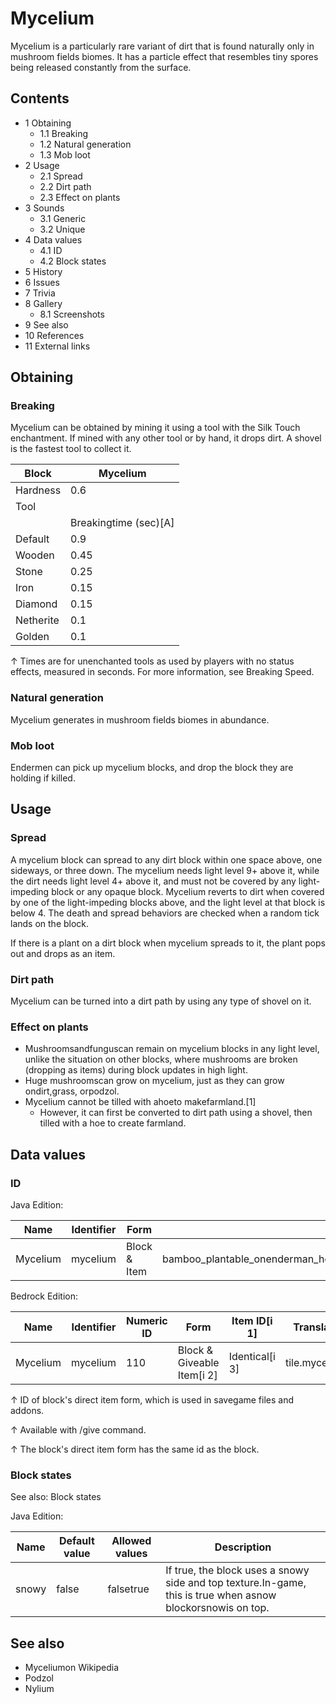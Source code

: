 # Mycelium
Mycelium is a particularly rare variant of dirt that is found naturally only in mushroom fields biomes. It has a particle effect that resembles tiny spores being released constantly from the surface.

## Contents
- 1 Obtaining
	- 1.1 Breaking
	- 1.2 Natural generation
	- 1.3 Mob loot
- 2 Usage
	- 2.1 Spread
	- 2.2 Dirt path
	- 2.3 Effect on plants
- 3 Sounds
	- 3.1 Generic
	- 3.2 Unique
- 4 Data values
	- 4.1 ID
	- 4.2 Block states
- 5 History
- 6 Issues
- 7 Trivia
- 8 Gallery
	- 8.1 Screenshots
- 9 See also
- 10 References
- 11 External links

## Obtaining
### Breaking
Mycelium can be obtained by mining it using a tool with the Silk Touch enchantment. If mined with any other tool or by hand, it drops dirt. A shovel is the fastest tool to collect it.

| Block     | Mycelium              |
|-----------|-----------------------|
| Hardness  | 0.6                   |
| Tool      |                       |
|           | Breakingtime (sec)[A] |
| Default   | 0.9                   |
| Wooden    | 0.45                  |
| Stone     | 0.25                  |
| Iron      | 0.15                  |
| Diamond   | 0.15                  |
| Netherite | 0.1                   |
| Golden    | 0.1                   |


↑ Times are for unenchanted tools as used by players with no status effects, measured in seconds. For more information, see Breaking Speed.


### Natural generation
Mycelium generates in mushroom fields biomes in abundance.


### Mob loot
Endermen can pick up mycelium blocks, and drop the block they are holding if killed.

## Usage
### Spread
A mycelium block can spread to any dirt block within one space above, one sideways, or three down. The mycelium needs light level 9+ above it, while the dirt needs light level 4+ above it, and must not be covered by any light-impeding block or any opaque block. Mycelium reverts to dirt when covered by one of the light-impeding blocks above, and the light level at that block is below 4. The death and spread behaviors are checked when a random tick lands on the block.

If there is a plant on a dirt block when mycelium spreads to it, the plant pops out and drops as an item.

### Dirt path
Mycelium can be turned into a dirt path by using any type of shovel on it.

### Effect on plants
- Mushroomsandfunguscan remain on mycelium blocks in any light level, unlike the situation on other blocks, where mushrooms are broken (dropping as items) during block updates in high light.
- Huge mushroomscan grow on mycelium, just as they can grow ondirt,grass, orpodzol.
- Mycelium cannot be tilled with ahoeto makefarmland.[1]
	- However, it can first be converted to dirt path using a shovel, then tilled with a hoe to create farmland.

## Data values
### ID
Java Edition:

| Name     | Identifier | Form         | Block tags                                                                                                        | Translation key          |
|----------|------------|--------------|-------------------------------------------------------------------------------------------------------------------|--------------------------|
| Mycelium | mycelium   | Block & Item | bamboo_plantable_onenderman_holdablemushroom_grow_blockmoss_replaceablelush_ground_replaceablemineable/shoveldirt | block.minecraft.mycelium |

Bedrock Edition:

| Name     | Identifier | Numeric ID | Form                       | Item ID[i 1]   | Translation key    |
|----------|------------|------------|----------------------------|----------------|--------------------|
| Mycelium | mycelium   | 110        | Block & Giveable Item[i 2] | Identical[i 3] | tile.mycelium.name |


↑ ID of block's direct item form, which is used in savegame files and addons.

↑ Available with /give command.

↑ The block's direct item form has the same id as the block.


### Block states
See also: Block states

Java Edition:

| Name  | Default value | Allowed values | Description                                                                                                 |
|-------|---------------|----------------|-------------------------------------------------------------------------------------------------------------|
| snowy | false         | falsetrue      | If true, the block uses a snowy side and top texture.In-game, this is true when asnow blockorsnowis on top. |

## See also
- Myceliumon Wikipedia
- Podzol
- Nylium


